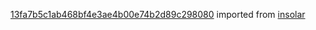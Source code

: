 [13fa7b5c1ab468bf4e3ae4b00e74b2d89c298080](https://github.com/insolar/insolar/commit/13fa7b5c1ab468bf4e3ae4b00e74b2d89c298080) imported from [insolar](https://github.com/insolar/insolar)
